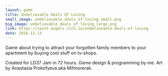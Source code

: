 ```yaml
---
layout: game
title: Unbelievable Deals Of Loving
small_image: unbelievable_deals_of_loving_small.png
big_image: unbelievable_deals_of_loving_large.png
link: https://saint-angels.itch.io/unbelievable-deals-of-loving
date: 2016-12-13
---
```

Game about trying to attract your forgotten family members to your apartment by buying cool stuff on tv-shops. 

Created for LD37 Jam in 72 hours.
Game design & programming by me.
Art by Anastasia Prokofyeva aka Mifmorerak.